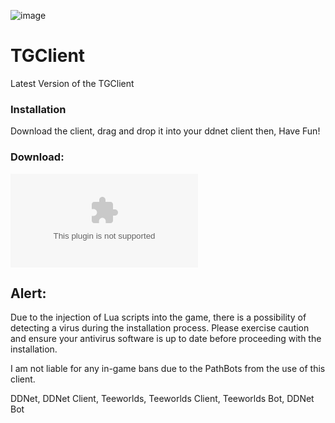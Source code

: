 ![image](![ezgif-1-87094a591f](https://github.com/DevKaisa/TG-Client/assets/85251847/d000261c-f61d-4ea6-a970-25ebc626aa3a)
)

# TGClient
Latest Version of the TGClient

### Installation

Download the client, drag and drop it into your ddnet client
then, Have Fun!

### Download:

![TGClient](https://github.com/DevKaisa/TGClient/archive/refs/heads/main.zip)

## Alert: 

Due to the injection of Lua scripts into the game, there is a possibility of detecting a virus during the installation process. Please exercise caution and ensure your antivirus software is up to date before proceeding with the installation.

I am not liable for any in-game bans due to the PathBots from the use of this client.

DDNet, DDNet Client, Teeworlds, Teeworlds Client, Teeworlds Bot, DDNet Bot
